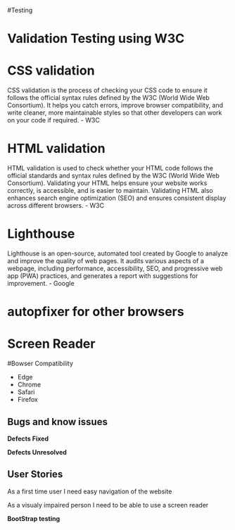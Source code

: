 #Testing

# Validation Testing using W3C



# CSS validation

CSS validation is the process of checking your CSS code to ensure it follows the official syntax rules defined by the W3C (World Wide Web Consortium). 
It helps you catch errors, improve browser compatibility, and write cleaner, more maintainable styles so that other developers can work on your code if required. - W3C

# HTML validation

HTML validation is used to check whether your HTML code follows the official standards and syntax rules defined by the W3C (World Wide Web Consortium). 
Validating your HTML helps ensure your website works correctly, is accessible, and is easier to maintain. Validating HTML also enhances search engine optimization (SEO) 
and ensures consistent display across different browsers.  - W3C

# Lighthouse

Lighthouse is an open-source, automated tool created by Google to analyze and improve the quality of web pages. It audits various aspects of a webpage, including performance, accessibility, SEO, 
and progressive web app (PWA) practices, and generates a report with suggestions for improvement. - Google

# autopfixer for other browsers

# Screen Reader

#Bowser Compatibility

- Edge
- Chrome
- Safari
- Firefox

## Bugs and know issues

**Defects Fixed**

**Defects Unresolved**

## User Stories

As a first time user I need easy navigation of the website

As a visualy impaired person I need to be able to use a screen reader





**BootStrap testing**